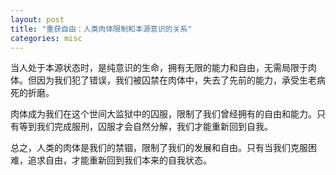 ```yaml
---
layout: post
title: "重获自由：人类肉体限制和本源意识的关系"
categories: misc
---
```


当人处于本源状态时，是纯意识的生命，拥有无限的能力和自由，无需局限于肉体。但因为我们犯了错误，我们被囚禁在肉体中，失去了先前的能力，承受生老病死的折磨。

肉体成为我们在这个世间大监狱中的囚服，限制了我们曾经拥有的自由和能力。只有等到我们完成服刑，囚服才会自然分解，我们才能重新回到自我。

总之，人类的肉体是我们的禁锢，限制了我们的发展和自由。只有当我们克服困难，追求自由，才能重新回到我们本来的自我状态。
